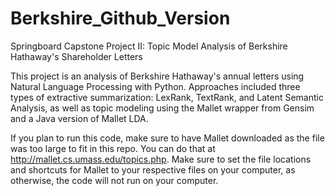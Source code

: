 # Berkshire_Github_Version
 
Springboard Capstone Project II: Topic Model Analysis of Berkshire Hathaway's Shareholder Letters

This project is an analysis of Berkshire Hathaway's annual letters using Natural Language Processing with Python. Approaches included three types of extractive summarization: LexRank, TextRank, and Latent Semantic Analysis, as well as topic modeling using the Mallet wrapper from Gensim and a Java version of Mallet LDA. 

If you plan to run this code, make sure to have Mallet downloaded as the file was too large to fit in this repo. You can do that at http://mallet.cs.umass.edu/topics.php. Make sure to set the file locations and shortcuts for Mallet to your respective files on your computer, as otherwise, the code will not run on your computer. 

